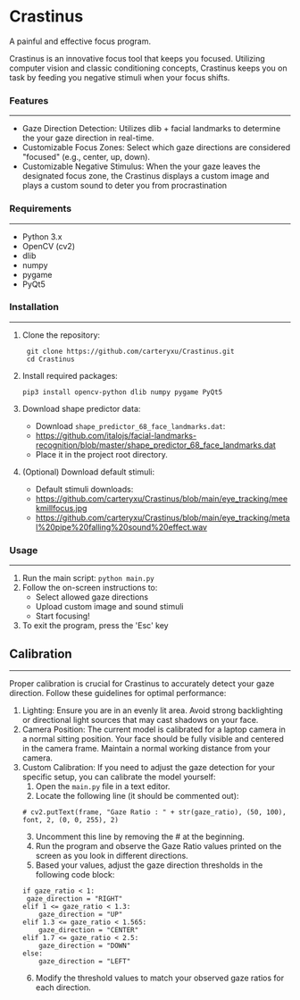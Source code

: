 # Crastinus
A painful and effective focus program. 

Crastinus is an innovative focus tool that keeps you focused. Utilizing computer vision and classic conditioning concepts, Crastinus keeps you on task by feeding you negative stimuli when your focus shifts.

### Features
---
- Gaze Direction Detection: Utilizes dlib + facial landmarks to determine the your gaze direction in real-time.
- Customizable Focus Zones: Select which gaze directions are considered "focused" (e.g., center, up, down).
- Customizable Negative Stimulus: When the your gaze leaves the designated focus zone, the Crastinus displays a custom image and plays a custom sound to deter you from procrastination

### Requirements
---
- Python 3.x
- OpenCV (cv2)
- dlib
- numpy
- pygame
- PyQt5

### Installation
---
1. Clone the repository:
   ```
    git clone https://github.com/carteryxu/Crastinus.git
    cd Crastinus
   ```
2. Install required packages:
   ```
   pip3 install opencv-python dlib numpy pygame PyQt5
   ```
3. Download shape predictor data:
   - Download `shape_predictor_68_face_landmarks.dat`:
   - https://github.com/italojs/facial-landmarks-recognition/blob/master/shape_predictor_68_face_landmarks.dat
   - Place it in the project root directory.
     
4. (Optional) Download default stimuli:
   - Default stimuli downloads:
   - https://github.com/carteryxu/Crastinus/blob/main/eye_tracking/meekmillfocus.jpg
   - https://github.com/carteryxu/Crastinus/blob/main/eye_tracking/metal%20pipe%20falling%20sound%20effect.wav

### Usage
---
1. Run the main script:
   `python main.py `
2. Follow the on-screen instructions to:
   - Select allowed gaze directions
   - Upload custom image and sound stimuli
   - Start focusing!
3. To exit the program, press the 'Esc' key

## Calibration
---
Proper calibration is crucial for Crastinus to accurately detect your gaze direction. Follow these guidelines for optimal performance:

1. Lighting: Ensure you are in an evenly lit area. Avoid strong backlighting or directional light sources that may cast shadows on your face.
2. Camera Position: The current model is calibrated for a laptop camera in a normal sitting position. Your face should be fully visible and centered in the camera frame. Maintain a normal working distance from your camera. 
3. Custom Calibration: If you need to adjust the gaze detection for your specific setup, you can calibrate the model yourself:
   1. Open the `main.py` file in a text editor.
   2. Locate the following line (it should be commented out):
   ```
   # cv2.putText(frame, "Gaze Ratio : " + str(gaze_ratio), (50, 100), font, 2, (0, 0, 255), 2)
   ```
   3. Uncomment this line by removing the # at the beginning.
   4. Run the program and observe the Gaze Ratio values printed on the screen as you look in different directions.
   5. Based your values, adjust the gaze direction thresholds in the following code block:
   ```
   if gaze_ratio < 1:
    gaze_direction = "RIGHT"
   elif 1 <= gaze_ratio < 1.3:
       gaze_direction = "UP"
   elif 1.3 <= gaze_ratio < 1.565:
       gaze_direction = "CENTER"
   elif 1.7 <= gaze_ratio < 2.5:
       gaze_direction = "DOWN"
   else:
       gaze_direction = "LEFT"
    ```
   6. Modify the threshold values to match your observed gaze ratios for each direction.
